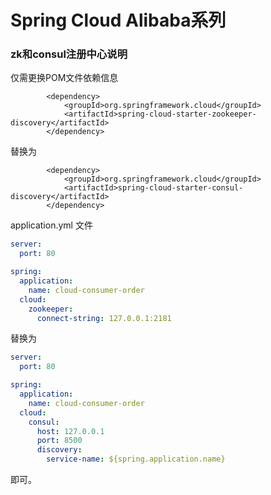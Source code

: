 # Spring Cloud Alibaba系列
### zk和consul注册中心说明<br/>

仅需更换POM文件依赖信息

```
        <dependency>
            <groupId>org.springframework.cloud</groupId>
            <artifactId>spring-cloud-starter-zookeeper-discovery</artifactId>
        </dependency>
```
替换为
```
        <dependency>
            <groupId>org.springframework.cloud</groupId>
            <artifactId>spring-cloud-starter-consul-discovery</artifactId>
        </dependency>

```
application.yml 文件
```yaml
server:
  port: 80

spring:
  application:
    name: cloud-consumer-order
  cloud:
    zookeeper:
      connect-string: 127.0.0.1:2181


```
替换为

```yaml
server:
  port: 80

spring:
  application:
    name: cloud-consumer-order
  cloud:
    consul:
      host: 127.0.0.1
      port: 8500
      discovery:
        service-name: ${spring.application.name}
```
即可。


